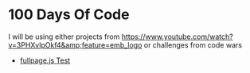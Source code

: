 # 100 Days Of Code

I will be using either projects from https://www.youtube.com/watch?v=3PHXvlpOkf4&amp;feature=emb_logo or challenges from code wars

- [fullpage.js Test](./f)